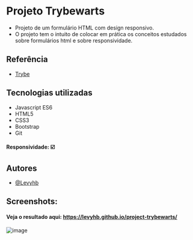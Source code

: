 
# Projeto Trybewarts

- Projeto de um formulário HTML com design responsivo. 
- O projeto tem o intuito de colocar em prática os conceitos estudados sobre formulários html e sobre responsividade.
## Referência

 - [Trybe](https://www.betrybe.com/) 
   

## Tecnologias utilizadas 

- Javascript ES6 
- HTML5
- CSS3
- Bootstrap
- Git

#### Responsividade: ☑️

## Autores

- [@Levyhb](https://github.com/Levyhb)

## Screenshots:
#### Veja o resultado aqui: https://levyhb.github.io/project-trybewarts/
![image](https://user-images.githubusercontent.com/94788307/179367429-daa8b3c8-4813-41f8-9713-af90af51e661.png)
